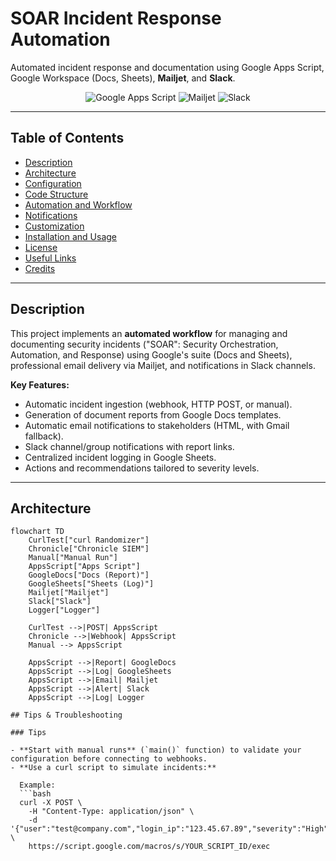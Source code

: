# SOAR Incident Response Automation

Automated incident response and documentation using Google Apps Script, Google Workspace (Docs, Sheets), **Mailjet**, and **Slack**.

<div align="center">
<img src="https://img.shields.io/badge/Automation-Google%20Apps%20Script-blue" alt="Google Apps Script"/>
<img src="https://img.shields.io/badge/Email-Mailjet-green" alt="Mailjet"/>
<img src="https://img.shields.io/badge/Chat-Slack-%234A154B" alt="Slack"/>
</div>

---

## Table of Contents

- [Description](#description)
- [Architecture](#architecture)
- [Configuration](#configuration)
- [Code Structure](#code-structure)
- [Automation and Workflow](#automation-and-workflow)
- [Notifications](#notifications)
- [Customization](#customization)
- [Installation and Usage](#installation-and-usage)
- [License](#license)
- [Useful Links](#useful-links)
- [Credits](#credits)

---

## Description

This project implements an **automated workflow** for managing and documenting security incidents ("SOAR": Security Orchestration, Automation, and Response) using Google's suite (Docs and Sheets), professional email delivery via Mailjet, and notifications in Slack channels.

**Key Features:**
- Automatic incident ingestion (webhook, HTTP POST, or manual).
- Generation of document reports from Google Docs templates.
- Automatic email notifications to stakeholders (HTML, with Gmail fallback).
- Slack channel/group notifications with report links.
- Centralized incident logging in Google Sheets.
- Actions and recommendations tailored to severity levels.

---

## Architecture

```mermaid
flowchart TD
    CurlTest["curl Randomizer"]
    Chronicle["Chronicle SIEM"]
    Manual["Manual Run"]
    AppsScript["Apps Script"]
    GoogleDocs["Docs (Report)"]
    GoogleSheets["Sheets (Log)"]
    Mailjet["Mailjet"]
    Slack["Slack"]
    Logger["Logger"]

    CurlTest -->|POST| AppsScript
    Chronicle -->|Webhook| AppsScript
    Manual --> AppsScript

    AppsScript -->|Report| GoogleDocs
    AppsScript -->|Log| GoogleSheets
    AppsScript -->|Email| Mailjet
    AppsScript -->|Alert| Slack
    AppsScript -->|Log| Logger

## Tips & Troubleshooting

### Tips

- **Start with manual runs** (`main()` function) to validate your configuration before connecting to webhooks.
- **Use a curl script to simulate incidents:**

  Example:
  ```bash
  curl -X POST \
    -H "Content-Type: application/json" \
    -d '{"user":"test@company.com","login_ip":"123.45.67.89","severity":"High"}' \
    https://script.google.com/macros/s/YOUR_SCRIPT_ID/exec

